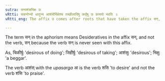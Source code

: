 ```yaml
---
sutra: सनाशंसभिक्ष उः
vRtti: सन्नन्तेभ्यो धातुभ्य आशंसेर्भिक्षेश्च तच्छीलादिषु कर्तृषु उः प्रत्ययो भवति ॥
vRtti_eng: The affix उ comes after roots that have taken the affix सन्, and after the verbs आशंस् 'to wish' and भिक्ष् 'to beg' in the sense of 'the agent having such a habit &c'.

---
```

The term सन् in the aphorism means Desideratives in the affix सन्, and not the verb, सन् because the verb सन् is never seen with this affix.

As, चिकीर्षुः 'desirous of doing'; जिहीर्षुः 'desirous of taking'; आशंसुः 'desirous'; भिक्षुः 'a beggar'.

The verb आशंस् with the _upasarga_ आ is the verb शसि 'to desire' and not the verb शंसि 'to praise'.